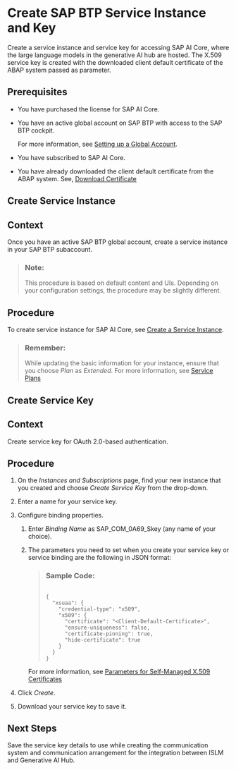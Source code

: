<!-- loio5b35ee98403045309bb0f8c7f0c79365 -->

# Create SAP BTP Service Instance and Key

Create a service instance and service key for accessing SAP AI Core, where the large language models in the generative AI hub are hosted. The X.509 service key is created with the downloaded client default certificate of the ABAP system passed as parameter.



<a name="loio5b35ee98403045309bb0f8c7f0c79365__prereq_cw2_s2f_jdc"/>

## Prerequisites

-   You have purchased the license for SAP AI Core.

-   You have an active global account on SAP BTP with access to the SAP BTP cockpit.

    For more information, see [Setting up a Global Account](https://help.sap.com/viewer/65de2977205c403bbc107264b8eccf4b/Cloud/en-US/667f34ba9222450491c2b848cd17e189.html).

-   You have subscribed to SAP AI Core.

-   You have already downloaded the client default certificate from the ABAP system. See, [Download Certificate](download-certificate-3645813.md)


<a name="task_o12_p2x_mdc"/>

<!-- task\_o12\_p2x\_mdc -->

## Create Service Instance



<a name="task_o12_p2x_mdc__context_mhx_r2x_mdc"/>

## Context

Once you have an active SAP BTP global account, create a service instance in your SAP BTP subaccount.

> ### Note:  
> This procedure is based on default content and UIs. Depending on your configuration settings, the procedure may be slightly different.



<a name="task_o12_p2x_mdc__steps_dmj_s2x_mdc"/>

## Procedure

To create service instance for SAP AI Core, see [Create a Service Instance](https://help.sap.com/docs/sap-ai-core/sap-ai-core-service-guide/create-service-instance).

 > ### Remember:  
> While updating the basic information for your instance, ensure that you choose *Plan* as *Extended*. For more information, see [Service Plans](https://help.sap.com/docs/sap-ai-core/sap-ai-core-service-guide/service-plans)

 <a name="task_tr5_s2x_mdc"/>

<!-- task\_tr5\_s2x\_mdc -->

## Create Service Key



<a name="task_tr5_s2x_mdc__context_t25_xvv_ydc"/>

## Context

Create service key for OAuth 2.0-based authentication.



<a name="task_tr5_s2x_mdc__steps_up2_3md_ndc"/>

## Procedure

1.  On the *Instances and Subscriptions* page, find your new instance that you created and choose *Create Service Key* from the drop-down.

2.  Enter a name for your service key.

3.  Configure binding properties.

    1.  Enter *Binding Name* as SAP\_COM\_0A69\_Skey \(any name of your choice\).

    2.  The parameters you need to set when you create your service key or service binding are the following in JSON format:

        > ### Sample Code:  
        > ```
        > 
        > {
        >   "xsuaa": {
        >     "credential-type": "x509",
        >     "x509": {
        >       "certificate": "<Client-Default-Certificate>",
        >       "ensure-uniqueness": false,
        >       "certificate-pinning": true,
        >       "hide-certificate": true
        >     }
        >   }
        > }
        > ```

        For more information, see [Parameters for Self-Managed X.509 Certificates](https://help.sap.com/docs/btp/sap-business-technology-platform/parameters-for-self-managed-x-509-certificates?state=DRAFT&version=Cloud)


4.  Click *Create*.

5.  Download your service key to save it.




<a name="task_tr5_s2x_mdc__postreq_bnz_pxv_ydc"/>

## Next Steps

Save the service key details to use while creating the communication system and communication arrangement for the integration between ISLM and Generative AI Hub.

